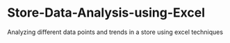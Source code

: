 # Store-Data-Analysis-using-Excel
Analyzing different data points and trends in a store using excel techniques
